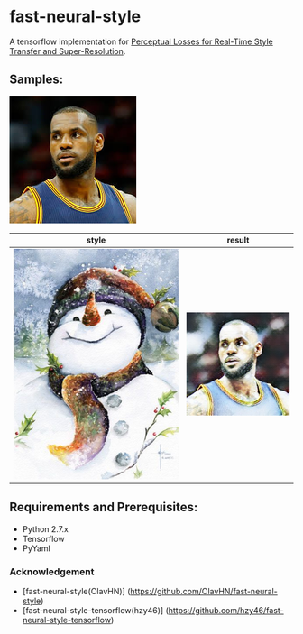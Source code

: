 # fast-neural-style

A tensorflow implementation for [Perceptual Losses for Real-Time Style Transfer and Super-Resolution](https://arxiv.org/abs/1603.08155).

## Samples:

![](https://github.com/coder-james/fast-neural-style/blob/master/img/lbj.jpg)

| style | result |
| :---: | :----: |
| ![](https://github.com/coder-james/fast-neural-style/blob/master/img/chritmas.jpg)|  ![](https://github.com/coder-james/fast-neural-style/blob/master/img/result/lbj.jpg)  |

## Requirements and Prerequisites:
- Python 2.7.x
- Tensorflow
- PyYaml

### Acknowledgement

- [fast-neural-style(OlavHN)] (https://github.com/OlavHN/fast-neural-style)
- [fast-neural-style-tensorflow(hzy46)] (https://github.com/hzy46/fast-neural-style-tensorflow)
